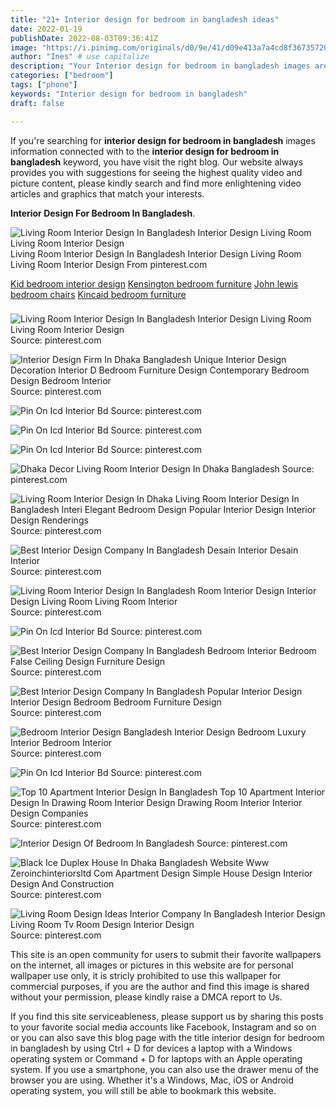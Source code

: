 ```yaml
---
title: "21+ Interior design for bedroom in bangladesh ideas"
date: 2022-01-19
publishDate: 2022-08-03T09:36:41Z
image: "https://i.pinimg.com/originals/d0/9e/41/d09e413a7a4cd8f367357206b8eac637.jpg"
author: "Ines" # use capitalize
description: "Your Interior design for bedroom in bangladesh images are ready in this website. Interior design for bedroom in bangladesh are a topic that is being searched for and liked by netizens today. You can Download the Interior design for bedroom in bangladesh files here. Download all free images."
categories: ["bedroom"]
tags: ["phone"]
keywords: "Interior design for bedroom in bangladesh"
draft: false

---
```


If you're searching for **interior design for bedroom in bangladesh** images information connected with to the **interior design for bedroom in bangladesh** keyword, you have visit the right  blog.  Our website always  provides you with  suggestions  for seeing  the highest  quality video and picture  content, please kindly search and find more enlightening video articles and graphics  that match your interests.

**Interior Design For Bedroom In Bangladesh**. 

![Living Room Interior Design In Bangladesh Interior Design Living Room Living Room Interior Design](https://i.pinimg.com/564x/dd/19/1a/dd191a10c3ef290fc79385b3f9e809ed.jpg "Living Room Interior Design In Bangladesh Interior Design Living Room Living Room Interior Design")
Living Room Interior Design In Bangladesh Interior Design Living Room Living Room Interior Design From pinterest.com

[Kid bedroom interior design](/kid-bedroom-interior-design/)
[Kensington bedroom furniture](/kensington-bedroom-furniture/)
[John lewis bedroom chairs](/john-lewis-bedroom-chairs/)
[Kincaid bedroom furniture](/kincaid-bedroom-furniture/)



### 

 


![Living Room Interior Design In Bangladesh Interior Design Living Room Living Room Interior Design](https://i.pinimg.com/564x/dd/19/1a/dd191a10c3ef290fc79385b3f9e809ed.jpg "Living Room Interior Design In Bangladesh Interior Design Living Room Living Room Interior Design")
Source: pinterest.com

 

![Interior Design Firm In Dhaka Bangladesh Unique Interior Design Decoration Interior D Bedroom Furniture Design Contemporary Bedroom Design Bedroom Interior](https://i.pinimg.com/originals/dc/f0/b0/dcf0b0d0a18a6f13f05d19407d4b3591.jpg "Interior Design Firm In Dhaka Bangladesh Unique Interior Design Decoration Interior D Bedroom Furniture Design Contemporary Bedroom Design Bedroom Interior")
Source: pinterest.com

 

![Pin On Icd Interior Bd](https://i.pinimg.com/originals/46/b5/ec/46b5ec4e817b06ae4c83216bd12da72d.jpg "Pin On Icd Interior Bd")
Source: pinterest.com

 

![Pin On Icd Interior Bd](https://i.pinimg.com/736x/87/6f/19/876f19807b2b6102f7a20535f26935ef.jpg "Pin On Icd Interior Bd")
Source: pinterest.com

 

![Pin On Icd Interior Bd](https://i.pinimg.com/originals/94/81/37/9481372339ed4b7c56d815335e5b94bf.jpg "Pin On Icd Interior Bd")
Source: pinterest.com

 

![Dhaka Decor Living Room Interior Design In Dhaka Bangladesh](https://i.pinimg.com/originals/e1/86/22/e18622336adf8e44065d78176269ab35.jpg "Dhaka Decor Living Room Interior Design In Dhaka Bangladesh")
Source: pinterest.com

 

![Living Room Interior Design In Dhaka Living Room Interior Design In Bangladesh Interi Elegant Bedroom Design Popular Interior Design Interior Design Renderings](https://i.pinimg.com/564x/56/db/7b/56db7b7a70fcbcd0bc562909ba805e0f--room-interior-design-living-room-interior.jpg "Living Room Interior Design In Dhaka Living Room Interior Design In Bangladesh Interi Elegant Bedroom Design Popular Interior Design Interior Design Renderings")
Source: pinterest.com

 

![Best Interior Design Company In Bangladesh Desain Interior Desain Interior](https://i.pinimg.com/originals/19/d9/36/19d9367474f683097595c2a112bacd3d.jpg "Best Interior Design Company In Bangladesh Desain Interior Desain Interior")
Source: pinterest.com

 

![Living Room Interior Design In Bangladesh Room Interior Design Interior Design Living Room Living Room Interior](https://i.pinimg.com/originals/3b/67/55/3b6755c4149bc6aa02d5afc1b3404099.jpg "Living Room Interior Design In Bangladesh Room Interior Design Interior Design Living Room Living Room Interior")
Source: pinterest.com

 

![Pin On Icd Interior Bd](https://i.pinimg.com/originals/e5/33/93/e5339335d9728a96f79f0163fdf37c28.jpg "Pin On Icd Interior Bd")
Source: pinterest.com

 

![Best Interior Design Company In Bangladesh Bedroom Interior Bedroom False Ceiling Design Furniture Design](https://i.pinimg.com/originals/65/95/8a/65958a2e3d04cdabbf34aa818d84be9a.jpg "Best Interior Design Company In Bangladesh Bedroom Interior Bedroom False Ceiling Design Furniture Design")
Source: pinterest.com

 

![Best Interior Design Company In Bangladesh Popular Interior Design Interior Design Bedroom Bedroom Furniture Design](https://i.pinimg.com/originals/bf/7a/c6/bf7ac61ad638b03cdc3b36aad565b606.jpg "Best Interior Design Company In Bangladesh Popular Interior Design Interior Design Bedroom Bedroom Furniture Design")
Source: pinterest.com

 

![Bedroom Interior Design Bangladesh Interior Design Bedroom Luxury Interior Bedroom Interior](https://i.pinimg.com/originals/9c/3c/d2/9c3cd287ef95142615ed4e2143de6ce4.jpg "Bedroom Interior Design Bangladesh Interior Design Bedroom Luxury Interior Bedroom Interior")
Source: pinterest.com

 

![Pin On Icd Interior Bd](https://i.pinimg.com/originals/ab/9f/89/ab9f891714c2847bb49251eceff517e5.jpg "Pin On Icd Interior Bd")
Source: pinterest.com

 

![Top 10 Apartment Interior Design In Bangladesh Top 10 Apartment Interior Design In Drawing Room Interior Design Drawing Room Interior Interior Design Companies](https://i.pinimg.com/originals/70/b6/19/70b619d8b4f1d0b113e410086f288606.jpg "Top 10 Apartment Interior Design In Bangladesh Top 10 Apartment Interior Design In Drawing Room Interior Design Drawing Room Interior Interior Design Companies")
Source: pinterest.com

 

![Interior Design Of Bedroom In Bangladesh](https://i.pinimg.com/originals/55/89/b9/5589b937d15fe2024f79c8833457af32.jpg "Interior Design Of Bedroom In Bangladesh")
Source: pinterest.com

 

![Black Ice Duplex House In Dhaka Bangladesh Website Www Zeroinchinteriorsltd Com Apartment Design Simple House Design Interior Design And Construction](https://i.pinimg.com/originals/4d/30/2a/4d302a6e214e731ab39245659c0c1e5d.jpg "Black Ice Duplex House In Dhaka Bangladesh Website Www Zeroinchinteriorsltd Com Apartment Design Simple House Design Interior Design And Construction")
Source: pinterest.com

 

![Living Room Design Ideas Interior Company In Bangladesh Interior Design Living Room Tv Room Design Interior Design](https://i.pinimg.com/originals/d0/9e/41/d09e413a7a4cd8f367357206b8eac637.jpg "Living Room Design Ideas Interior Company In Bangladesh Interior Design Living Room Tv Room Design Interior Design")
Source: pinterest.com

 

This site is an open community for users to submit their favorite wallpapers on the internet, all images or pictures in this website are for personal wallpaper use only, it is stricly prohibited to use this wallpaper for commercial purposes, if you are the author and find this image is shared without your permission, please kindly raise a DMCA report to Us.

If you find this site serviceableness, please support us by sharing this posts to your favorite social media accounts like Facebook, Instagram and so on or you can also save this blog page with the title interior design for bedroom in bangladesh by using Ctrl + D for devices a laptop with a Windows operating system or Command + D for laptops with an Apple operating system. If you use a smartphone, you can also use the drawer menu of the browser you are using. Whether it's a Windows, Mac, iOS or Android operating system, you will still be able to bookmark this website.
